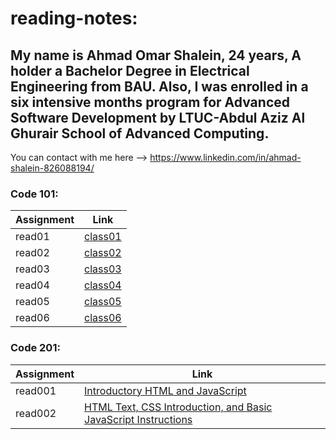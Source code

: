 # reading-notes:

## My name is Ahmad Omar Shalein, 24 years, A holder a Bachelor Degree in Electrical Engineering from BAU. Also, I was enrolled in a six intensive months program for Advanced Software Development by LTUC-Abdul Aziz Al Ghurair School of Advanced Computing.

You can contact with me here --> https://www.linkedin.com/in/ahmad-shalein-826088194/

### Code 101:

| Assignment | Link              |
|------------|-------------------|
| read01     | [class01](read01) |
| read02     | [class02](read02) |
| read03     | [class03](read03) |
| read04     | [class04](read04) |
| read05     | [class05](read05) |
| read06     | [class06](read06) |

### Code 201:

| Assignment  | Link               |
|-------------|--------------------|
| read001     | [Introductory HTML and JavaScript](read001) |
| read002     | [HTML Text, CSS Introduction, and Basic JavaScript Instructions](read002) |
